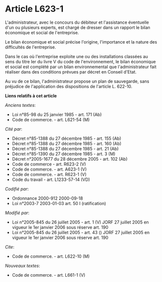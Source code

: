 # Article L623-1

L'administrateur, avec le concours du débiteur et l'assistance éventuelle d'un ou plusieurs experts, est chargé de dresser
dans un rapport le bilan économique et social de l'entreprise.

Le bilan économique et social précise l'origine, l'importance et la nature des difficultés de l'entreprise.

Dans le cas où l'entreprise exploite une ou des installations classées au sens du titre Ier du livre V du code de
l'environnement, le bilan économique et social est complété par un bilan environnemental que l'administrateur fait réaliser
dans des conditions prévues par décret en Conseil d'Etat.

Au vu de ce bilan, l'administrateur propose un plan de sauvegarde, sans préjudice de l'application des dispositions de
l'article L. 622-10.

**Liens relatifs à cet article**

_Anciens textes_:

  - Loi n°85-98 du 25 janvier 1985 - art. 171 (Ab)
  - Code de commerce. - art. L621-54 (M)

_Cité par_:

  - Décret n°85-1388 du 27 décembre 1985 - art. 155 (Ab)
  - Décret n°85-1388 du 27 décembre 1985 - art. 160 (Ab)
  - Décret n°85-1388 du 27 décembre 1985 - art. 21 (Ab)
  - Décret n°85-1390 du 27 décembre 1985 - art. 3 (M)
  - Décret n°2005-1677 du 28 décembre 2005 - art. 102 (Ab)
  - Code de commerce - art. R623-2 (V)
  - Code de commerce. - art. A623-1 (V)
  - Code de commerce. - art. R623-1 (V)
  - Code du travail - art. L1233-57-14 (VD)

_Codifié par_:

  - Ordonnance 2000-912 2000-09-18
  - Loi n°2003-7 2003-01-03 art. 50 I (ratification)

_Modifié par_:

  - Loi n°2005-845 du 26 juillet 2005 - art. 1 (V) JORF 27 juillet 2005 en vigueur le 1er janvier 2006 sous réserve art. 190
  - Loi n°2005-845 du 26 juillet 2005 - art. 43 () JORF 27 juillet 2005 en vigueur le 1er janvier 2006 sous réserve art. 190

_Cite_:

  - Code de commerce. - art. L622-10 (M)

_Nouveaux textes_:

  - Code de commerce. - art. L661-1 (V)
